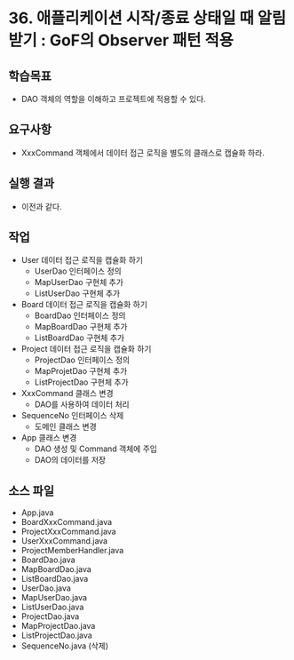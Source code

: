 # 36. 애플리케이션 시작/종료 상태일 때 알림 받기 : GoF의 Observer 패턴 적용

## 학습목표

- DAO 객체의 역할을 이해하고 프로젝트에 적용할 수 있다.

## 요구사항

- XxxCommand 객체에서 데이터 접근 로직을 별도의 클래스로 캡슐화 하라.

## 실행 결과

- 이전과 같다.

## 작업

- User 데이터 접근 로직을 캡슐화 하기
  - UserDao 인터페이스 정의
  - MapUserDao 구현체 추가
  - ListUserDao 구현체 추가
- Board 데이터 접근 로직을 캡슐화 하기
  - BoardDao 인터페이스 정의
  - MapBoardDao 구현체 추가
  - ListBoardDao 구현체 추가
- Project 데이터 접근 로직을 캡슐화 하기
  - ProjectDao 인터페이스 정의
  - MapProjetDao 구현체 추가
  - ListProjectDao 구현체 추가
- XxxCommand 클래스 변경
  - DAO를 사용하여 데이터 처리
- SequenceNo 인터페이스 삭제
  - 도메인 클래스 변경
- App 클래스 변경
  - DAO 생성 및 Command 객체에 주입
  - DAO의 데이터를 저장
  
## 소스 파일

- App.java
- BoardXxxCommand.java 
- ProjectXxxCommand.java
- UserXxxCommand.java
- ProjectMemberHandler.java
- BoardDao.java
- MapBoardDao.java
- ListBoardDao.java
- UserDao.java
- MapUserDao.java
- ListUserDao.java
- ProjectDao.java
- MapProjectDao.java
- ListProjectDao.java
- SequenceNo.java (삭제)